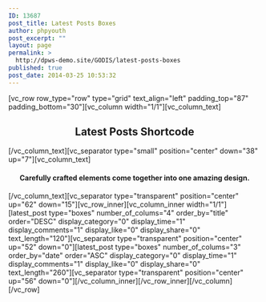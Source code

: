 ```yaml
---
ID: 13687
post_title: Latest Posts Boxes
author: phpyouth
post_excerpt: ""
layout: page
permalink: >
  http://dpws-demo.site/GODIS/latest-posts-boxes
published: true
post_date: 2014-03-25 10:53:32
---
```

[vc_row row_type="row" type="grid" text_align="left" padding_top="87" padding_bottom="30"][vc_column width="1/1"][vc_column_text]
<h2 style="text-align: center;">Latest Posts Shortcode</h2>
[/vc_column_text][vc_separator type="small" position="center" down="38" up="7"][vc_column_text]
<h4 style="text-align: center;">Carefully crafted elements come together into one amazing design.</h4>
[/vc_column_text][vc_separator type="transparent" position="center" up="62" down="15"][vc_row_inner][vc_column_inner width="1/1"][latest_post type="boxes" number_of_colums="4" order_by="title" order="DESC" display_category="0" display_time="1" display_comments="1" display_like="0" display_share="0" text_length="120"][vc_separator type="transparent" position="center" up="52" down="0"][latest_post type="boxes" number_of_colums="3" order_by="date" order="ASC" display_category="0" display_time="1" display_comments="1" display_like="0" display_share="0" text_length="260"][vc_separator type="transparent" position="center" up="56" down="0"][/vc_column_inner][/vc_row_inner][/vc_column][/vc_row]